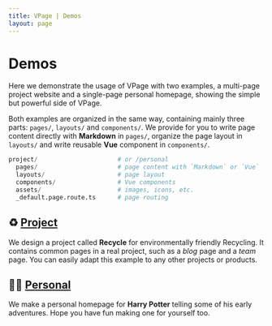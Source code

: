 ```yaml
---
title: VPage | Demos
layout: page
---
```


# Demos <i-mi-tag class="inline-block -mt-1 text-2xl" />

Here we demonstrate the usage of VPage with two examples, a multi-page project website and a single-page personal homepage, showing the simple but powerful side of VPage.

Both examples are organized in the same way, containing mainly three parts: `pages/`, `layouts/` and `components/`. We provide for you to write page content directly with **Markdown** in `pages/`, organize the page layout in `layouts/` and write reusable **Vue** component in `components/`.

```python
project/                      # or /personal
  pages/                      # page content with `Markdown` or `Vue`
  layouts/                    # page layout
  components/                 # Vue components
  assets/                     # images, icons, etc.
  _default.page.route.ts      # page routing
```

## ♻️ <a href="/demos/project" target="_blank" rel="noopener">Project</a>
We design a project called **Recycle** for environmentally friendly Recycling. It contains common pages in a real project, such as a *blog* page and a *team* page. You can easily adapt this example to any other projects or products.

## 🧙‍♂️ <a href="/demos/personal" target="_blank" rel="noopener">Personal</a>
We make a personal homepage for **Harry Potter** telling some of his early adventures. Hope you have fun making one for yourself too.
